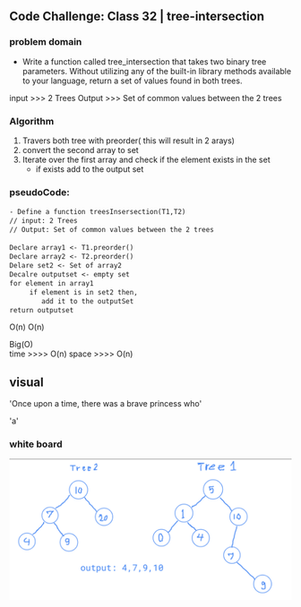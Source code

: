 ## Code Challenge: Class 32 | tree-intersection

### problem domain
- Write a function called tree_intersection that takes two binary tree parameters.
Without utilizing any of the built-in library methods available to your language, return a set of values found in both trees.

input >>> 2 Trees
Output >>> Set of common values between the 2 trees

### Algorithm
1. Travers both tree with preorder( this will result in 2 arays)
2. convert the second array to set
3. Iterate over the first array and check if the element exists in the set
    - if exists add to the output set


### pseudoCode:
```
- Define a function treesInsersection(T1,T2)
// input: 2 Trees
// Output: Set of common values between the 2 trees

Declare array1 <- T1.preorder()
Declare array2 <- T2.preorder()
Delare set2 <- Set of array2
Decalre outputset <- empty set
for element in array1
     if element is in set2 then, 
        add it to the outputSet
return outputset
```

O(n)
O(n)


Big(O)  
time >>>> O(n)
space >>>> O(n)


## visual
'Once upon a time, there was a brave princess who'

>>>>

'a'

### white board
![](../../../assets/tree_intersection.png)